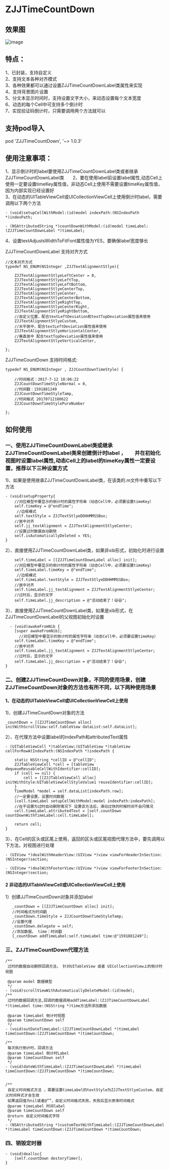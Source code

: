 # ZJJTimeCountDown    

## 效果图
![image](https://github.com/04zhujunjie/ZJJTimeCountDown/blob/master/Screenshot/ZJJCountDown.gif)

## 特点： 
1、已封装，支持自定义     
2、支持文本各种对齐模式        
3、各种效果都可以通过设置ZJJTimeCountDownLabel类属性来实现        
4、支持背景图片设置      
5、分文本显示时间时，支持设置文字大小，来动态设置每个文本宽度   
6、动态的每个Cell中可支持多个倒计时  
7、实现验证码倒计时，只需要调用两个方法就可以
## 支持pod导入
pod 'ZJJTimeCountDown', '~> 1.0.3'

## 使用注意事项：      
1、显示倒计时的label要使用ZJJTimeCountDownLabel类或者继承ZJJTimeCountDownLabel类       
2、要在使用label前设置label属性,动态Cell上使用一定要设置timeKey属性值，非动态Cell上使用不需要设置timeKey属性值，因为内部实现已经设置好  
3、在动态的UITableViewCell或UICollectionViewCell上使用倒计时label，需要调用以下两个方法        
```
- (void)setupCellWithModel:(id)model indexPath:(NSIndexPath *)indexPath;

- (NSAttributedString *)countDownWithModel:(id)model timeLabel:(ZJJTimeCountDownLabel *)timeLabel;

```
4、设置textAdjustsWidthToFitFont属性值为YES，要确保label宽度够长  


ZJJTimeCountDownLabel 支持对齐方式
```
//文本对齐方式
typedef NS_ENUM(NSInteger ,ZJJTextAlignmentStlye){
    
    ZJJTextAlignmentStlyeLeftCenter = 0,
    ZJJTextAlignmentStlyeLeftTop,
    ZJJTextAlignmentStlyeLeftBottom,
    ZJJTextAlignmentStlyeCenterTop,
    ZJJTextAlignmentStlyeCenter,
    ZJJTextAlignmentStlyeCenterBottom,
    ZJJTextAlignmentStlyeRightTop,
    ZJJTextAlignmentStlyeCenterRight,
    ZJJTextAlignmentStlyeRightBottom,
    //自定义位置，配合textLeftDeviation和textTopDeviation属性值来使用
    ZJJTextAlignmentStlyeCustom,
    //水平居中，配合textLeftDeviation属性值来使用
    ZJJTextAlignmentStlyeHorizontalCenter,
    //垂直居中 配合textTopDeviation属性值来使用
    ZJJTextAlignmentStlyeVerticalCenter,

};
```


ZJJTimeCountDown 支持时间格式:
```
typedef NS_ENUM(NSInteger , ZJJCountDownTimeStyle) {

    //时间格式：2017-7-12 18:06:22
    ZJJCountDownTimeStyleNormal = 0,
    //时间戳：1591881249
    ZJJCountDownTimeStyleTamp,
    //时间格式 20170712180622
    ZJJCountDownTimeStylePureNumber
    
};
```

## 如何使用   

### 一、使用ZJJTimeCountDownLabel类或继承ZJJTimeCountDownLabel类来创建倒计时label ，        并在初始化视图时设置label属性,动态Cell上的label的timeKey属性一定要设置，推荐以下三种设置方式

1)、如果是使用继承ZJJTimeCountDownLabel类，在该类的.m文件中重写以下方法        

```
- (void)setupProperty{
    //对应模型中要显示的倒计时的属性字符串（动态Cell中，必须要设置timeKey）
    self.timeKey = @"endTime";
     //边框模式
    self.textStyle = ZJJTextStlyeDDHHMMSSBox;
    //居中对齐
    self.jj_textAlignment = ZJJTextAlignmentStlyeCenter;
    //设置过时数据自动删除
    self.isAutomaticallyDeleted = YES;
}
```

2）、直接使用ZJJTimeCountDownLabel类，如果非xib形式，初始化时进行设置     

```
    self.timeLabel = [[ZJJTimeCountDownLabel alloc] init];
    //对应模型中要显示的倒计时的属性字符串（动态Cell中，必须要设置timeKey）
    self.timeLabel.timeKey = @"endTime";
     //边框模式
    self.timeLabel.textStyle = ZJJTextStlyeDDHHMMSSBox;
    //居中对齐
    self.timeLabel.jj_textAlignment = ZJJTextAlignmentStlyeCenter;
    //过时后，显示的文字
    self.timeLabel.jj_description = @"活动结束了！😄😄";
```

3）、直接使用ZJJTimeCountDownLabel类，如果是xib形式，在ZJJTimeCountDownLabel的父视图初始化时设置 
```
  - (void)awakeFromNib {
    [super awakeFromNib];
      //对应模型中要显示的倒计时的属性字符串（动态Cell中，必须要设置timeKey）
    self.timeLabel.timeKey = @"endTime";
    //居中对齐
    self.timeLabel.jj_textAlignment = ZJJTextAlignmentStlyeCenter;
    //过时后，显示的文字
    self.timeLabel.jj_description = @"活动结束了！😄😄";
}

```

### 二、创建ZJJTimeCountDown对象，不同的使用场景，创建ZJJTimeCountDown对象的方法也有所不同，以下两种使用场景

#### 1、在动态的UITableViewCell或UICollectionViewCell上使用
1)、创建JJTimeCountDown对象的方法
```
_countDown = [[ZJJTimeCountDown alloc] initWithScrollView:self.tableView dataList:self.dataList];
```
2）、在代理方法中设置label的indexPath和attributedText属性
```
- (UITableViewCell *)tableView:(UITableView *)tableView cellForRowAtIndexPath:(NSIndexPath *)indexPath {
    
    static NSString *cellID = @"cellID";
    ZJJTableViewCell *cell = [tableView dequeueReusableCellWithIdentifier:cellID];
    if (cell == nil) {
        cell = [[ZJJTableViewCell alloc] initWithStyle:UITableViewCellStyleValue1 reuseIdentifier:cellID];
    }
    TimeModel *model = self.dataList[indexPath.row];
    //一定要设置，设置时间数据
    [cell.timeLabel setupCellWithModel:model indexPath:indexPath];
    //在不设置为过时自动删除情况下 设置该方法后，滑动过快的时候时间不会闪情况
    cell.timeLabel.attributedText = [self.countDown countDownWithTimeLabel:cell.timeLabel];
    
    return cell;
}
```
3）、在Cell的区头或区尾上使用，返回的区头或区尾视图代理方法中，要先调用以下方法，对视图进行处理
```
- (UIView *)dealWithHeaderView:(UIView *)view viewForHeaderInSection:(NSInteger)section;

- (UIView *)dealWithFooterView:(UIView *)view viewForFooterInSection:(NSInteger)section;

```
#### 2 非动态的UITableViewCell或UICollectionViewCell上使用

 1）创建JJTimeCountDown对象并添加label
 ```
    _countDown = [[ZJJTimeCountDown alloc] init];
    //时间格式为时间戳
    _countDown.timeStyle = ZJJCountDownTimeStyleTamp;
    //设置代理
    _countDown.delegate = self;
    //添加数据， time：时间戳
    [_countDown addTimeLabel:self.timeLabel time:@"1591881249"];
 ```

### 三、ZJJTimeCountDown代理方法
```
/**
 过时的数据自动删除回调方法， 针对UITableView 或者 UICollectionView上的倒计时视图

 @param model 数据模型
 */
- (void)scrollViewWithAutomaticallyDeleteModel:(id)model;
/**
 过时的数据回调方法,回调的数据调用addTimeLabel:(ZJJTimeCountDownLabel *)timeLabel time:(NSString *)time方法所添加数据

 @param timeLabel 倒计时视图
 @param timeCountDown self
 */
- (void)outDateTimeLabel:(ZJJTimeCountDownLabel *)timeLabel timeCountDown:(ZJJTimeCountDown *)timeCountDown;

/**
 每次执行倒计时，回调方法
 @param timeLabel 倒计时Label
 @param timeCountDown self
 */
- (void)dateWithTimeLabel:(ZJJTimeCountDownLabel *)timeLabel timeCountDown:(ZJJTimeCountDown *)timeCountDown;


/**
 自定义时间格式方法 ，需要设置timeLabel的textStyle为ZJJTextStlyeCustom，自定义时间样式才会生效
 如果返回值为nil或者@“”，自定义时间格式失败，失败后显示原来时间格式
 @param timeLabel 时间label
 @param timeCountDown self
 @return 自定义时间格式字符
 */
- (NSAttributedString *)customTextWithTimeLabel:(ZJJTimeCountDownLabel *)timeLabel timeCountDown:(ZJJTimeCountDown *)timeCountDown;
```
### 四、销毁定时器
```
- (void)dealloc{
    [self.countDown destoryTimer];
}

```    


